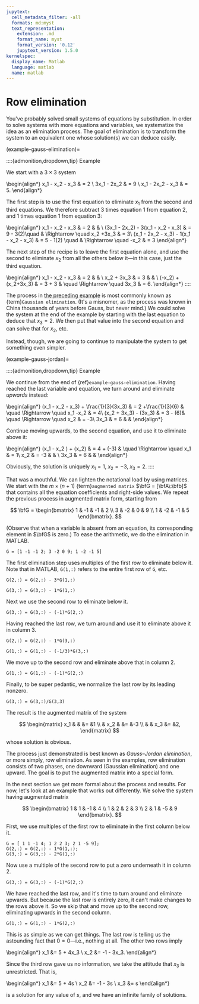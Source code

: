 ```yaml
---
jupytext:
  cell_metadata_filter: -all
  formats: md:myst
  text_representation:
    extension: .md
    format_name: myst
    format_version: '0.12'
    jupytext_version: 1.5.0
kernelspec:
  display_name: Matlab
  language: matlab
  name: matlab
---
```


# Row elimination

You've probably solved small systems of equations by substitution. In order to solve systems with more equations and variables, we systematize the idea as an elimination process. The goal of elimination is to transform the system to an equivalent one whose solution(s) we can deduce easily.

(example-gauss-elimination)=

::::{admonition,dropdown,tip} Example

We start with a $3\times 3$ system

\begin{align*}
x_1 - x_2  - x_3 & = 2 \\
3x_1 - 2x_2 & = 9 \\
x_1 - 2x_2 - x_3 & = 5.
\end{align*}

The first step is to use the first equation to eliminate $x_1$ from the second and third equations. We therefore subtract 3 times equation 1 from equation 2, and 1 times equation 1 from equation 3:

\begin{align*}
 x_1 - x_2  - x_3  & = 2 & & \\
(3x_1 - 2x_2) - 3(x_1 - x_2  - x_3) & = 9 - 3(2)\quad  & \Rightarrow \quad  x_2 +3x_3 & = 3\\
(x_1 - 2x_2 - x_3) - 1(x_1 - x_2  - x_3) & = 5 - 1(2) \quad & \Rightarrow \quad  -x_2 & = 3
\end{align*}

<!-- <aside><p>I know you want to use that last equation to get rid of $x_2$ everywhere right away. That would be fine for this particular problem, but we are aiming for a systematic process that works every time.</p></aside> -->

The next step of the recipe is to leave the first equation alone, and use the second to eliminate $x_2$ from all the others below it—in this case, just the third equation.

\begin{align*}
 x_1 - x_2  - x_3  & = 2  & & \\
x_2 + 3x_3 & = 3 & & \\
(-x_2) + (x_2+3x_3)  & = 3 + 3 & \quad \Rightarrow \quad 3x_3 & = 6.
\end{align*}
::::

The process in [the preceding example](example-gauss-elimination) is most commonly known as {term}`Gaussian elimination`. (It's a misnomer, as the process was known in China thousands of years before Gauss, but never mind.) We could solve the system at the end of the example by starting with the last equation to deduce that $x_3=2$. We then put that value into the second equation and can solve that for $x_2$, etc.

Instead, though, we are going to continue to manipulate the system to get something even simpler.

(example-gauss-jordan)=

::::{admonition,dropdown,tip} Example

We continue from the end of {ref}`example-gauss-elimination`.  Having reached the last variable and equation, we turn around and eliminate *upwards* instead:

\begin{align*}
(x_1 - x_2 - x_3) + \frac{1}{3}(3x_3) & = 2  +\frac{1}{3}(6) & \quad \Rightarrow \quad x_1  -x_2 & = 4\\
(x_2 + 3x_3) - (3x_3) & = 3 - (6)& \quad \Rightarrow \quad x_2 & = -3\\
3x_3  & = 6 &  &
\end{align*}

Continue moving upwards, to the second equation, and use it to eliminate above it:

\begin{align*}
(x_1 - x_2 ) + (x_2) & = 4  + (-3)  & \quad \Rightarrow \quad x_1  & = 1\\
x_2 & = -3 & & \\
3x_3  & = 6 & & 
\end{align*}

Obviously, the solution is uniquely $x_1=1$, $x_2=-3$, $x_3=2$.
::::

That was a mouthful. We can lighten the notational load by using matrices. We start with the $m\times (n+1)$ {term}`augmented matrix` $\bfG = [\bfA\:\bfb]$ that contains all the equation coefficients and right-side values. We repeat the previous process in augmented matrix form, starting from

$$
\bfG = 
\begin{bmatrix}
1 & -1 & -1 & 2 \\
3 & -2 & 0 & 9 \\
1 & -2 & -1 & 5
\end{bmatrix}.
$$

(Observe that when a variable is absent from an equation, its corresponding element in $\bfG$ is zero.) To ease the arithmetic, we do the elimination in MATLAB.

```{code-cell}
G = [1 -1 -1 2; 3 -2 0 9; 1 -2 -1 5]
```

The first elimination step uses multiples of the first row to eliminate below it. Note that in MATLAB, `G(1,:)` refers to the entire first row of `G`, etc.

```{code-cell}
G(2,:) = G(2,:) - 3*G(1,:)
```

```{code-cell}
G(3,:) = G(3,:) - 1*G(1,:)
```

Next we use the second row to eliminate below it.

```{code-cell}
G(3,:) = G(3,:) - (-1)*G(2,:)
```

Having reached the last row, we turn around and use it to eliminate above it in column 3.

```{code-cell}
G(2,:) = G(2,:) - 1*G(3,:)
```

```{code-cell}
G(1,:) = G(1,:) - (-1/3)*G(3,:)
```

We move up to the second row and eliminate above that in column 2.

```{code-cell}
G(1,:) = G(1,:) - (-1)*G(2,:)
```

Finally, to be super pedantic, we normalize the last row by its leading nonzero.

```{code-cell}
G(3,:) = G(3,:)/G(3,3)
```

The result is the augmented matrix of the system

$$
\begin{matrix}
x_1 & & &= &1 \\
& x_2 & &= &-3 \\
& & x_3 &= &2,
\end{matrix}
$$

whose solution is obvious.

The process just demonstrated is best known as *Gauss–Jordan elimination*, or more simply, row elimination. As seen in the examples, row elimination consists of two phases, one downward (Gaussian elimination) and one upward. The goal is to put the augmented matrix into a special form.

In the next section we get more formal about the process and results. For now, let's look at an example that works out differently. We solve the system having augmented matrix

$$
\begin{bmatrix}
1 & 1 & -1 & 4 \\
1 & 2 & 2 & 3 \\
2 & 1 & -5 & 9
\end{bmatrix}.
$$

First, we use multiples of the first row to eliminate in the first column below it.

```{code-cell}
G = [ 1 1 -1 4; 1 2 2 3; 2 1 -5 9];
G(2,:) = G(2,:) - 1*G(1,:);
G(3,:) = G(3,:) - 2*G(1,:)
```

Now use a multiple of the second row to put a zero underneath it in column 2.

```{code-cell}
G(3,:) = G(3,:) - (-1)*G(2,:)
```

We have reached the last row, and it's time to turn around and eliminate upwards. But because the last row is entirely zero, it can't make changes to the rows above it. So we skip that and move up to the second row, eliminating upwards in the second column.

```{code-cell}
G(1,:) = G(1,:) - 1*G(2,:)
```

This is as simple as we can get things. The last row is telling us the astounding fact that $0=0$—i.e., nothing at all. The other two rows imply

\begin{align*}
x_1 &= 5 + 4x_3 \\
x_2 &= -1 - 3x_3.
\end{align*}

Since the third row gave us no information, we take the attitude that $x_3$ is unrestricted. That is,

\begin{align*}
x_1 &= 5 + 4s \\
x_2 &= -1 - 3s \\
x_3 &= s
\end{align*}

is a solution for any value of $s$, and we have an infinite family of solutions.
